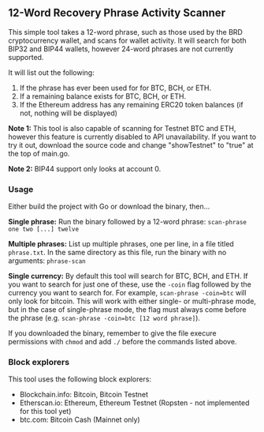 ## 12-Word Recovery Phrase Activity Scanner

This simple tool takes a 12-word phrase, such as those used by the BRD cryptocurrency wallet, and scans for wallet activity. It will search for both BIP32 and BIP44 wallets, however 24-word phrases are not currently supported.

It will list out the following:

1. If the phrase has ever been used for for BTC, BCH, or ETH.
1. If a remaining balance exists for BTC, BCH, or ETH.
1. If the Ethereum address has any remaining ERC20 token balances (if not, nothing will be displayed)

**Note 1:** This tool is also capable of scanning for Testnet BTC and ETH, however this feature is currently disabled to API unavailability. If you want to try it out, download the source code and change "showTestnet" to "true" at the top of main.go.

**Note 2:** BIP44 support only looks at account 0.

### Usage

Either build the project with Go or download the binary, then...

**Single phrase:** Run the binary followed by a 12-word phrase: `scan-phrase one two [...] twelve`

**Multiple phrases:** List up multiple phrases, one per line, in a file titled `phrase.txt`. In the same directory as this file, run the binary with no arguments: `phrase-scan`

**Single currency:** By default this tool will search for BTC, BCH, and ETH. If you want to search for just one of these, use the `-coin` flag followed by the currency you want to search for. For example, `scan-phrase -coin=btc` will only look for bitcoin. This will work with either single- or multi-phrase mode, but in the case of single-phrase mode, the flag must always come before the phrase (e.g. `scan-phrase -coin=btc [12 word phrase]`).

If you downloaded the binary, remember to give the file execure permissions with `chmod` and add `./` before the commands listed above.

### Block explorers

This tool uses the following block explorers:

* Blockchain.info: Bitcoin, Bitcoin Testnet
* Etherscan.io: Ethereum, Ethereum Testnet (Ropsten - not implemented for this tool yet)
* btc.com: Bitcoin Cash (Mainnet only)

